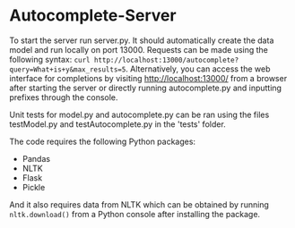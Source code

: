 # Autocomplete-Server

To start the server run server.py. It should automatically create the data model and run locally on port 13000. Requests can be made using the following syntax:
  `curl http://localhost:13000/autocomplete?query=What+is+y&max_results=5`.
Alternatively, you can access the web interface for completions by visiting <http://localhost:13000/> from a browser after starting the server or directly running autocomplete.py and inputting prefixes through the console.

Unit tests for model.py and autocomplete.py can be ran using the files testModel.py and testAutocomplete.py in the 'tests' folder.

The code requires the following Python packages:
  - Pandas
  - NLTK
  - Flask
  - Pickle

And it also requires data from NLTK which can be obtained by running `nltk.download()` from a Python console after installing the package.
